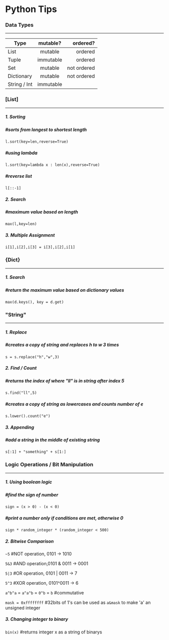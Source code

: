 # Python Tips 
### Data Types
---
| Type          | mutable?      | ordered?    |
| ------------- |:-------------:| ----------: |
| List          | mutable       | ordered     |
| Tuple         | immutable     | ordered     |
| Set           | mutable       | not ordered |
| Dictionary    | mutable       | not ordered |
| String / Int  | immutable     |             |



### [List] 
---
##### 1. Sorting
##### #sorts from longest to shortest length 

```l.sort(key=len,reverse=True)``` 

##### #using lambda

```l.sort(key=lambda x : len(x),reverse=True)``` 

##### #reverse list

```l[::-1]``` 


##### 2. Search
##### #maximum value based on length

```max(l,key=len)``` 



##### 3. Multiple Assignment
```i[1],i[2],i[3] = i[3],i[2],i[1]``` 



### {Dict} 
---
##### 1. Search
##### #return the maximum value based on dictionary values

```max(d.keys(), key = d.get)```




### "String" 
---
##### 1. Replace
##### #creates a copy of string and replaces h to w 3 times

```s = s.replace("h","w",3)``` 


##### 2. Find / Count
##### #returns the index of where "ll" is in string after index 5

```s.find("ll",5)``` 

##### #creates a copy of string as lowercases and counts number of e 

```s.lower().count("e")``` 


##### 3. Appending
##### #add a string in the middle of existing string

```s[:1] + "something" + s[1:]``` 





### Logic Operations / Bit Manipulation 
---
##### 1. Using boolean logic
##### #find the sign of number

```sign = (x > 0) - (x < 0)``` 

##### #print a number only if conditions are met, otherwise 0  

```sign * random_integer * (random_integer < 500)``` 


##### 2. Bitwise Comparison
```~5``` #NOT operation, 0101 -> 1010

```5&3``` #AND operation,0101 & 0011 -> 0001

```5|3``` #OR operation, 0101 | 0011 -> 7

```5^3``` #XOR operation, 0101^0011 -> 6

```a^b^a``` = ```a^a^b``` = ```0^b``` = ```b``` #commutative

```mask = 0xffffffff``` #32bits of 1's can be used as ```a&mask``` to make 'a' an unsigned integer 

 

##### 3. Changing integer to binary
```bin(x)``` #returns integer x as a string of binarys
